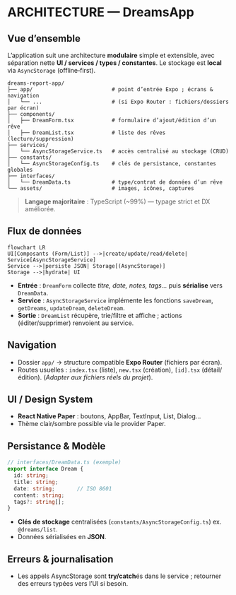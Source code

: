 # ARCHITECTURE — DreamsApp

## Vue d’ensemble
L’application suit une architecture **modulaire** simple et extensible, avec séparation nette **UI / services / types / constantes**. Le stockage est **local** via `AsyncStorage` (offline‑first).

```
dreams-report-app/
├── app/                         # point d’entrée Expo ; écrans & navigation
│   └── ...                      # (si Expo Router : fichiers/dossiers par écran)
├── components/
│   ├── DreamForm.tsx            # formulaire d’ajout/édition d’un rêve
│   ├── DreamList.tsx            # liste des rêves (lecture/suppression)
├── services/
│   └── AsyncStorageService.ts   # accès centralisé au stockage (CRUD)
├── constants/
│   └── AsyncStorageConfig.ts    # clés de persistance, constantes globales
├── interfaces/
│   └── DreamData.ts             # type/contrat de données d’un rêve
└── assets/                      # images, icônes, captures
```

> **Langage majoritaire** : TypeScript (~99%) — typage strict et DX améliorée.

## Flux de données
```mermaid
flowchart LR
UI[Composants (Form/List)] -->|create/update/read/delete| Service[AsyncStorageService]
Service -->|persiste JSON| Storage[(AsyncStorage)]
Storage -->|hydrate| UI
```
- **Entrée** : `DreamForm` collecte *titre, date, notes, tags…* puis **sérialise** vers `DreamData`.
- **Service** : `AsyncStorageService` implémente les fonctions `saveDream`, `getDreams`, `updateDream`, `deleteDream`.
- **Sortie** : `DreamList` récupère, trie/filtre et affiche ; actions (éditer/supprimer) renvoient au service.

## Navigation
- Dossier `app/` → structure compatible **Expo Router** (fichiers par écran).
- Routes usuelles : `index.tsx` (liste), `new.tsx` (création), `[id].tsx` (détail/édition). (*Adapter aux fichiers réels du projet*).

## UI / Design System
- **React Native Paper** : boutons, AppBar, TextInput, List, Dialog…
- Thème clair/sombre possible via le provider Paper.

## Persistance & Modèle
```ts
// interfaces/DreamData.ts (exemple)
export interface Dream {
  id: string;
  title: string;
  date: string;       // ISO 8601
  content: string;
  tags?: string[];
}
```
- **Clés de stockage** centralisées (`constants/AsyncStorageConfig.ts`) ex. `@dreams/list`.
- Données sérialisées en **JSON**.

## Erreurs & journalisation
- Les appels AsyncStorage sont **try/catch**és dans le service ; retourner des erreurs typées vers l’UI si besoin.
